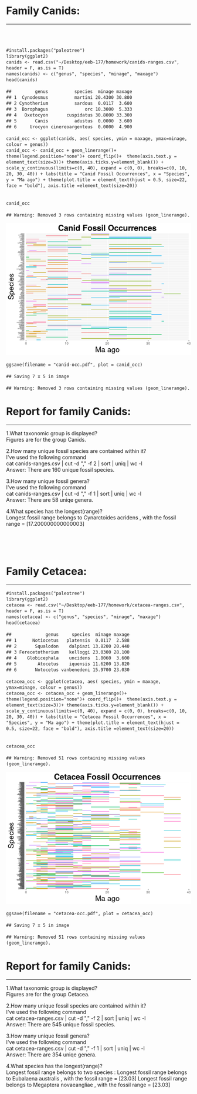 Family Canids:
==============

------------------------------------------------------------------------

<br><br>

    #install.packages("paleotree")
    library(ggplot2)
    canids <- read.csv("~/Desktop/eeb-177/homework/canids-ranges.csv", header = F, as.is = T)
    names(canids) <- c("genus", "species", "minage", "maxage")
    head(canids)

    ##         genus          species  minage maxage
    ## 1  Cynodesmus          martini 20.4300 30.800
    ## 2 Cynotherium          sardous  0.0117  3.600
    ## 3  Borophagus              orc 10.3000  5.333
    ## 4   Oxetocyon       cuspidatus 30.8000 33.300
    ## 5       Canis          adustus  0.0000  3.600
    ## 6     Urocyon cinereoargenteus  0.0000  4.900

    canid_occ <- ggplot(canids, aes( species, ymin = maxage, ymax=minage, colour = genus))
    canid_occ <- canid_occ + geom_linerange()+ theme(legend.position="none")+ coord_flip()+  theme(axis.text.y = element_text(size=3))+ theme(axis.ticks.y=element_blank()) + scale_y_continuous(limits=c(0, 40), expand = c(0, 0), breaks=c(0, 10, 20, 30, 40)) + labs(title = "Canid Fossil Occurrences", x = "Species", y = "Ma ago") + theme(plot.title = element_text(hjust = 0.5, size=22, face = "bold"), axis.title =element_text(size=20))


    canid_occ

    ## Warning: Removed 3 rows containing missing values (geom_linerange).

![](r-week-8-hw-eeb174_files/figure-markdown_strict/unnamed-chunk-1-1.png)

    ggsave(filename = "canid-occ.pdf", plot = canid_occ)

    ## Saving 7 x 5 in image

    ## Warning: Removed 3 rows containing missing values (geom_linerange).

Report for family Canids:
=========================

------------------------------------------------------------------------

1.What taxonomic group is displayed? <br> Figures are for the group
Canids.

2.How many unique fossil species are contained within it? <br> I've used
the following command <br> cat canids-ranges.csv | cut -d "," -f 2 |
sort | uniq | wc -l <br> Answer: There are 160 unique fossil species.

3.How many unique fossil genera? <br> I've used the following command
<br> cat canids-ranges.csv | cut -d "," -f 1 | sort | uniq | wc -l <br>
Answer: There are 58 uniqe genera.

4.What species has the longest(range)? <br> Longest fossil range belongs
to Cynarctoides acridens , with the fossil range =
\[17.200000000000003\]

<br><br><br>

Family Cetacea:
===============

------------------------------------------------------------------------

    #install.packages("paleotree")
    library(ggplot2)
    cetacea <- read.csv("~/Desktop/eeb-177/homework/cetacea-ranges.csv", header = F, as.is = T)
    names(cetacea) <- c("genus", "species", "minage", "maxage")
    head(cetacea)

    ##             genus     species  minage maxage
    ## 1      Notiocetus   platensis  0.0117  2.588
    ## 2       Squalodon    dalpiazi 13.8200 20.440
    ## 3 Ferecetotherium    kelloggi 23.0300 28.100
    ## 4    Globicephala    uncidens  1.8060  3.600
    ## 5        Atocetus    iquensis 11.6200 13.820
    ## 6       Notocetus vanbenedeni 15.9700 23.030

    cetacea_occ <- ggplot(cetacea, aes( species, ymin = maxage, ymax=minage, colour = genus))
    cetacea_occ <- cetacea_occ + geom_linerange()+ theme(legend.position="none")+ coord_flip()+  theme(axis.text.y = element_text(size=3))+ theme(axis.ticks.y=element_blank()) + scale_y_continuous(limits=c(0, 40), expand = c(0, 0), breaks=c(0, 10, 20, 30, 40)) + labs(title = "Cetacea Fossil Occurrences", x = "Species", y = "Ma ago") + theme(plot.title = element_text(hjust = 0.5, size=22, face = "bold"), axis.title =element_text(size=20))


    cetacea_occ

    ## Warning: Removed 51 rows containing missing values (geom_linerange).

![](r-week-8-hw-eeb174_files/figure-markdown_strict/unnamed-chunk-2-1.png)

    ggsave(filename = "cetacea-occ.pdf", plot = cetacea_occ)

    ## Saving 7 x 5 in image

    ## Warning: Removed 51 rows containing missing values (geom_linerange).

Report for family Canids:
=========================

------------------------------------------------------------------------

1.What taxonomic group is displayed? <br> Figures are for the group
Cetacea.

2.How many unique fossil species are contained within it? <br> I've used
the following command <br> cat cetacea-ranges.csv | cut -d "," -f 2 |
sort | uniq | wc -l <br> Answer: There are 545 unique fossil species.

3.How many unique fossil genera? <br> I've used the following command
<br> cat cetacea-ranges.csv | cut -d "," -f 1 | sort | uniq | wc -l <br>
Answer: There are 354 uniqe genera.

4.What species has the longest(range)? <br> Longest fossil range belongs
to two species : Longest fossil range belongs to Eubalaena australis ,
with the fossil range = \[23.03\] Longest fossil range belongs to
Megaptera novaeangliae , with the fossil range = \[23.03\]
